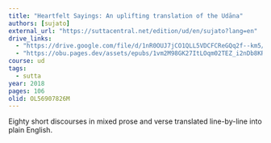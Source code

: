 ```yaml
---
title: "Heartfelt Sayings: An uplifting translation of the Udāna"
authors: [sujato]
external_url: "https://suttacentral.net/edition/ud/en/sujato?lang=en"
drive_links:
  - "https://drive.google.com/file/d/1nR0OUJ7jCO1QLL5VDCFCReGQq2f--km5/view?usp=drivesdk"
  - "https://obu.pages.dev/assets/epubs/1vm2M98GK27ItLOqm02TEZ_i2nDb8KR5z.epub"
course: ud
tags:
  - sutta
year: 2018
pages: 106
olid: OL56907826M
---
```


Eighty short discourses in mixed prose and verse translated line-by-line into plain English.
